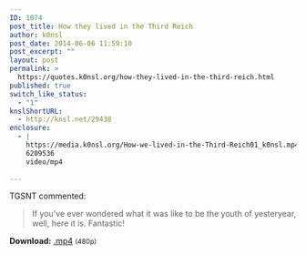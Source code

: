 ```yaml
---
ID: 1074
post_title: How they lived in the Third Reich
author: k0nsl
post_date: 2014-06-06 11:59:10
post_excerpt: ""
layout: post
permalink: >
  https://quotes.k0nsl.org/how-they-lived-in-the-third-reich.html
published: true
switch_like_status:
  - "1"
knslShortURL:
  - http://knsl.net/29438
enclosure:
  - |
    https://media.k0nsl.org/How-we-lived-in-the-Third-Reich01_k0nsl.mp4
    6209536
    video/mp4
    
---
```

TGSNT commented:
<blockquote>If you've ever wondered what it was like to be the youth of yesteryear, well, here it is.
Fantastic!﻿</blockquote>

<strong>Download:</strong> <a href="https://media.k0nsl.org/How-we-lived-in-the-Third-Reich01_k0nsl.mp4">.mp4</a> <small>(480p)</small>